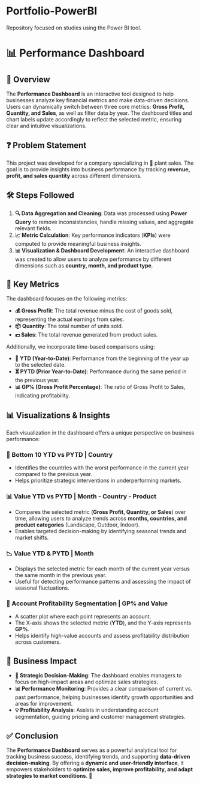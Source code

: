# Portfolio-PowerBI
Repository focused on studies using the Power BI tool.

# 📊 Performance Dashboard

## 🌟 Overview

The **Performance Dashboard** is an interactive tool designed to help businesses analyze key financial metrics and make data-driven decisions. Users can dynamically switch between three core metrics: **Gross Profit, Quantity, and Sales**, as well as filter data by year. The dashboard titles and chart labels update accordingly to reflect the selected metric, ensuring clear and intuitive visualizations.

## ❓ Problem Statement

This project was developed for a company specializing in 🌿 plant sales. The goal is to provide insights into business performance by tracking **revenue, profit, and sales quantity** across different dimensions.

## 🛠️ Steps Followed

1. **🔍 Data Aggregation and Cleaning**: Data was processed using **Power Query** to remove inconsistencies, handle missing values, and aggregate relevant fields.
2. **📈 Metric Calculation**: Key performance indicators (**KPIs**) were computed to provide meaningful business insights.
3. **📊 Visualization & Dashboard Development**: An interactive dashboard was created to allow users to analyze performance by different dimensions such as **country, month, and product type**.

## 📌 Key Metrics

The dashboard focuses on the following metrics:

- **💰 Gross Profit**: The total revenue minus the cost of goods sold, representing the actual earnings from sales.
- **📦 Quantity**: The total number of units sold.
- **💵 Sales**: The total revenue generated from product sales.

Additionally, we incorporate time-based comparisons using:

- **📅 YTD (Year-to-Date)**: Performance from the beginning of the year up to the selected date.
- **⏳ PYTD (Prior Year-to-Date)**: Performance during the same period in the previous year.
- **📊 GP% (Gross Profit Percentage)**: The ratio of Gross Profit to Sales, indicating profitability.

## 📊 Visualizations & Insights

Each visualization in the dashboard offers a unique perspective on business performance:

### **🚨 Bottom 10 YTD vs PYTD | Country**

- Identifies the countries with the worst performance in the current year compared to the previous year.
- Helps prioritize strategic interventions in underperforming markets.

### **📊 Value YTD vs PYTD | Month - Country - Product**

- Compares the selected metric (**Gross Profit, Quantity, or Sales**) over time, allowing users to analyze trends across **months, countries, and product categories** (Landscape, Outdoor, Indoor).
- Enables targeted decision-making by identifying seasonal trends and market shifts.

### **📉 Value YTD & PYTD | Month**

- Displays the selected metric for each month of the current year versus the same month in the previous year.
- Useful for detecting performance patterns and assessing the impact of seasonal fluctuations.

### **📌 Account Profitability Segmentation | GP% and Value**

- A scatter plot where each point represents an account.
- The X-axis shows the selected metric (**YTD**), and the Y-axis represents **GP%**.
- Helps identify high-value accounts and assess profitability distribution across customers.

## 🚀 Business Impact

- **🎯 Strategic Decision-Making**: The dashboard enables managers to focus on high-impact areas and optimize sales strategies.
- **📊 Performance Monitoring**: Provides a clear comparison of current vs. past performance, helping businesses identify growth opportunities and areas for improvement.
- **💡 Profitability Analysis**: Assists in understanding account segmentation, guiding pricing and customer management strategies.

## ✅ Conclusion

The **Performance Dashboard** serves as a powerful analytical tool for tracking business success, identifying trends, and supporting **data-driven decision-making**. By offering a **dynamic and user-friendly interface**, it empowers stakeholders to **optimize sales, improve profitability, and adapt strategies to market conditions**. 🚀
